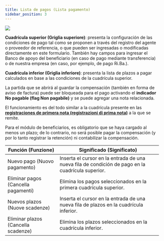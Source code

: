 ```yaml
---
title: Lista de pagos (Lista pagamento)
sidebar_position: 3
---
```


![](/img/it-it/finance-area/professional-men/compensations-management/payments-list/image01.png)

**Cuadrícula superior (Griglia superiore)**: presenta la configuración de las condiciones de pago tal como se proponen a través del registro del agente o proveedor de referencia, o que pueden ser ingresadas o modificadas directamente en este formulario. También hay campos para ingresar el Banco de apoyo del beneficiario (en caso de pago mediante transferencia) o de nuestra empresa (en caso, por ejemplo, de pago Ri.Ba.).

**Cuadrícula inferior (Griglia inferiore)**: presenta la lista de plazos a pagar calculados en base a las condiciones de la cuadrícula superior.

La partida que se abrirá al guardar la compensación (también en forma de aviso de factura) puede ser bloqueada para el pago activando el **indicador No pagable (flag Non pagabile)** y se puede agregar una nota relacionada.

El funcionamiento es del todo similar a la cuadrícula presente en las **[registraciones de primera nota (registrazioni di prima nota)](/docs/finance-area/ledger-records/records/ledger-record)** a la que se remite.

Para el módulo de beneficiarios, es obligatorio que se haya cargado al menos un plazo; de lo contrario, no será posible pagar la compensación (y por lo tanto registrar la retención) ni contabilizar la compensación.

| Función (Funzione) | Significado (Significato) |
| --- | --- |
| Nuevo pago (Nuovo pagamento) | Inserta el cursor en la entrada de una nueva fila de condición de pago en la cuadrícula superior. |
| Eliminar pagos (Cancella pagamenti) | Elimina los pagos seleccionados en la primera cuadrícula superior. |
| Nuevos plazos (Nuove scadenze) | Inserta el cursor en la entrada de una nueva fila de plazos en la cuadrícula inferior. |
| Eliminar plazos (Cancella scadenze) | Elimina los plazos seleccionados en la cuadrícula inferior. |